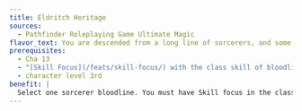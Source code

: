 ```yaml
---
title: Eldritch Heritage
sources:
  - Pathfinder Roleplaying Game Ultimate Magic
flavor_text: You are descended from a long line of sorcerers, and some portion of their power flows in your veins.
prerequisites:
  - Cha 13
  - "[Skill Focus](/feats/skill-focus/) with the class skill of bloodline selected for this feat (see below)"
  - character level 3rd
benefit: |
  Select one sorcerer bloodline. You must have Skill focus in the class skill that bloodline grants to a sorcerer at 1st level (for example, [Heal](/skills/heal/) for the celestial bloodline). This bloodline cannot be a bloodline you already have. You gain the first-level bloodline power for the selected bloodline. For purposes of using that power, treat your sorcerer level as equal to your character level -- 2, even if you have levels in sorcerer. You do not gain any of the other bloodline abilities.
---
```



